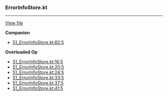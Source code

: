### ErrorInfoStore.kt
---
[View file](../../precision_analyzed/51_ErrorInfoStore.kt)

**Companion**

 - [51_ErrorInfoStore.kt:82:5](../../precision_analyzed/51_ErrorInfoStore.kt#L82)

**Overloaded Op**

 - [51_ErrorInfoStore.kt:16:5](../../precision_analyzed/51_ErrorInfoStore.kt#L16)
 - [51_ErrorInfoStore.kt:20:5](../../precision_analyzed/51_ErrorInfoStore.kt#L20)
 - [51_ErrorInfoStore.kt:24:5](../../precision_analyzed/51_ErrorInfoStore.kt#L24)
 - [51_ErrorInfoStore.kt:33:5](../../precision_analyzed/51_ErrorInfoStore.kt#L33)
 - [51_ErrorInfoStore.kt:37:5](../../precision_analyzed/51_ErrorInfoStore.kt#L37)
 - [51_ErrorInfoStore.kt:41:5](../../precision_analyzed/51_ErrorInfoStore.kt#L41)

